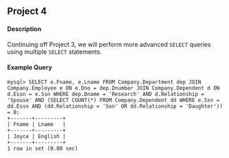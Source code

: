 Project 4
---------
#### Description
  Continuing off Project 3, we will perform more advanced `SELECT` queries using multiple `SELECT` statements.
  
#### Example Query
  ```
  mysql> SELECT e.Fname, e.Lname FROM Company.Department dep JOIN Company.Employee e ON e.Dno = dep.Dnumber JOIN Company.Dependent d ON d.Essn = e.Ssn WHERE dep.Dname = 'Research' AND d.Relationship = 'Spouse' AND (SELECT COUNT(*) FROM Company.Dependent dd WHERE e.Ssn = dd.Essn AND (dd.Relationship = 'Son' OR dd.Relationship = 'Daughter')) = 0;
  +-------+---------+
  | Fname | Lname   |
  +-------+---------+
  | Joyce | English |
  +-------+---------+
  1 row in set (0.00 sec)
  ```
